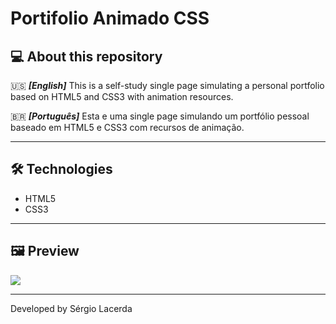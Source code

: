 # Portifolio Animado CSS

## 💻 About this repository

:us: _**[English]**_ This is a self-study single page simulating a personal portfolio based on HTML5 and CSS3 with animation resources. 

:brazil: _**[Português]**_ Esta e uma single page simulando um portfólio pessoal baseado em HTML5 e CSS3 com recursos de animação. 

---

## 🛠 Technologies

- HTML5
- CSS3

---

## 🖼️ Preview
![](https://github.com/sergio-lacerda/projetos-bootcamps-dio/blob/master/202205-dio-portifolio-animado-css/img/preview.gif)

---

Developed by Sérgio Lacerda
